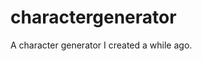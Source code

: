 # charactergenerator
A character generator I created a while ago.


[](https://i.imgur.com/H5wgtDs.png)
